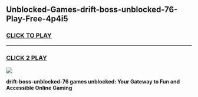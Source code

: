 
## Unblocked-Games-drift-boss-unblocked-76-Play-Free-4p4i5
<h3>
<a href="https://premium76.site?title=drift-boss-unblocked-76&ref=21A">CLICK TO PLAY</a></h3>
<hr>

<h3>
<a href="https://premium76.site?title=drift-boss-unblocked-76&ref=21A">CLICK 2 PLAY</a>
  
</h3>

<a href="https://premium76.site?title=drift-boss-unblocked-76&ref=21A"><img src="https://clearcache.store/games.png"></a>


**drift-boss-unblocked-76 games unblocked: Your Gateway to Fun and Accessible Online Gaming**
